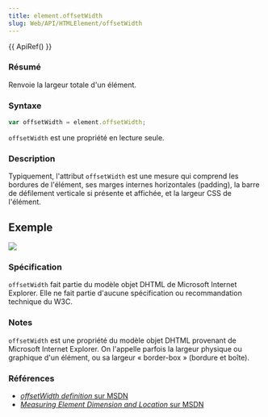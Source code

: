 ```yaml
---
title: element.offsetWidth
slug: Web/API/HTMLElement/offsetWidth
---
```


{{ ApiRef() }}

### Résumé

Renvoie la largeur totale d'un élément.

### Syntaxe

```js
var offsetWidth = element.offsetWidth;
```

`offsetWidth` est une propriété en lecture seule.

### Description

Typiquement, l'attribut `offsetWidth` est une mesure qui comprend les bordures de l'élément, ses marges internes horizontales (padding), la barre de défilement verticale si présente et affichée, et la largeur CSS de l'élément.

## Exemple

![](dimensions-offset.png)

### Spécification

`offsetWidth` fait partie du modèle objet DHTML de Microsoft Internet Explorer. Elle ne fait partie d'aucune spécification ou recommandation technique du W3C.

### Notes

`offsetWidth` est une propriété du modèle objet DHTML provenant de Microsoft Internet Explorer. On l'appelle parfois la largeur physique ou graphique d'un élément, ou sa largeur «&nbsp;border-box&nbsp;» (bordure et boîte).

### Références

- [_offsetWidth definition_ sur MSDN](http://msdn.microsoft.com/workshop/author/dhtml/reference/properties/offsetwidth.asp?frame=true)
- [_Measuring Element Dimension and Location_ sur MSDN](http://msdn.microsoft.com/workshop/author/om/measuring.asp)
